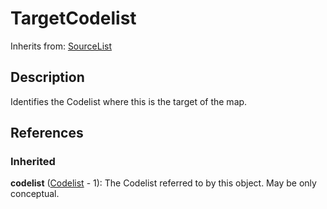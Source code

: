 
# TargetCodelist

Inherits from: [SourceList](SourceList.md)



## Description

Identifies the Codelist where this is the target of the map.




## References

### Inherited

**codelist** ([Codelist](../Codelists/Codelist.md) - 1): The Codelist referred to by this object. May be only conceptual.



